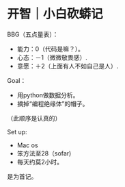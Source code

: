 # 开智｜小白砍蟒记
BBG（五点量表）：
- 能力：0（代码是嘛？）。
- 心态：－1（微微敬畏感）.
- 意愿：＋2（上面有人不如自己是人）.

Goal：
- 用python做数据分析。
- 摘掉“编程绝缘体”的帽子。

 （此顺序是认真的）
 
Set up:
 - Mac os
 - 笨方法至28（sofar)
 - 每天约莫2小时。
 
是为首记。


